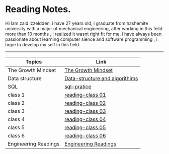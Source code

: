 # Reading Notes.

Hi Iam zaid izzeldden, i have 27 years old, i graduate from hashemite university with a major of mechanical engineering, after working in this feild more than 10 months , i realized it wasnt right fit for me, i have always been passionate about learning computer sience and software programming , i hope to develop my self in this field. 

---


| Topics                                        |                             Link                               |
| --------------------------------------------- |--------------------------------------------------------------- |
|The Growth Mindset                             |  [The Growth Mindset](grouthMind.md)                           |
|Data structure                                 |  [Data-structure and algorithims](data-tructure-algorithims.md)|
|SQL                                            |  [sql-pratice](sql-practicing.md)                              |
|class 1                                        |  [reading-class 01](reading-class01.md)                        |
|class 2                                        |  [reading-class 02](reading-class02.md)                        |
|class 3                                        |  [reading-class 03](reading-class03.md)                        |
|class 4                                        |  [reading-class 04](reading-class04.md)                        |
|class 5                                        |  [reading-class 05](reading-class05.md)                        |
|class 6                                        |  [reading-class 06](reading-class(Stacks%20and%20Queues).md)   |
|Engineering Readings                           |  [Engineering Readings](engineering-reading.md)                |


